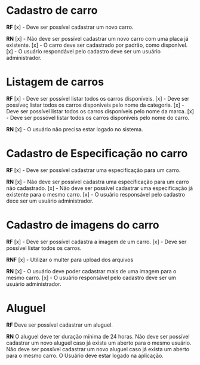 # Cadastro de carro
**RF**
[x] - Deve ser possível cadastrar um novo carro.

**RN**
[x] - Não deve ser possível cadastrar um novo carro com uma placa já existente.
[x] - O carro deve ser cadastrado por padrão, como disponível.
[x] - O usuário respondável pelo cadastro deve ser um usuário administrador.

# Listagem de carros
**RF**
[x] - Deve ser possível listar todos os carros disponíveis.
[x] - Deve ser possíveç listar todos os carros disponíveis pelo nome da categoria.
[x] - Deve ser possível listar todos os carros disponíveis pelo nome da marca.
[x] - Deve ser possóvel listar todos os carros disponíveis pelo nome do carro.

**RN**
[x] - O usuário não precisa estar logado no sistema.

# Cadastro de Especificação no carro
**RF**
[x] - Deve ser possível cadastrar uma especificação para um carro.


**RN**
[x] - Não deve ser possível cadastra uma especificação para um carro não cadastrado.
[x] - Não deve ser possível cadastrar uma especificação já existente para o mesmo carro.
[x] - O usuário responsável pelo cadastro dece ser um usuário administrador.


# Cadastro de imagens do carro
**RF**
[x] - Deve ser possível cadastra a imagem de um carro.
[x] - Deve ser possível listar todos os carros.

**RNF**
[x] - Utilizar o multer para upload dos arquivos

**RN**
[x] - O usuário deve poder cadastrar mais de uma imagem para o mesmo carro.
[x] - O usuário responsável pelo cadastro deve ser um usuário administrador.


# Aluguel
**RF**
Deve ser possível cadastrar um aluguel.

**RN**
O aluguel deve ter duração mínima de 24 horas.
Não deve ser possível cadastrar um novo aluguel caso já exista um aberto para o mesmo usuário.
Não deve ser possível cadastrar um novo aluguel caso já exista um aberto para o mesmo carro.
O Usuário deve estar logado na aplicação.
